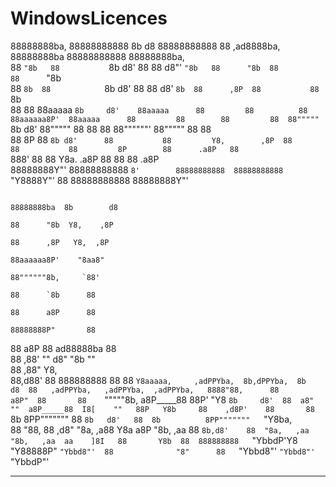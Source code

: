 # WindowsLicences


                                                                                                                                   
88888888ba,    88888888888  8b           d8  88888888888  88           ,ad8888ba,    88888888ba   88888888888  88888888ba,         
88      `"8b   88           `8b         d8'  88           88          d8"'    `"8b   88      "8b  88           88      `"8b        
88        `8b  88            `8b       d8'   88           88         d8'        `8b  88      ,8P  88           88        `8b       
88         88  88aaaaa        `8b     d8'    88aaaaa      88         88          88  88aaaaaa8P'  88aaaaa      88         88       
88         88  88"""""         `8b   d8'     88"""""      88         88          88  88""""""'    88"""""      88         88       
88         8P  88               `8b d8'      88           88         Y8,        ,8P  88           88           88         8P       
88      .a8P   88                `888'       88           88          Y8a.    .a8P   88           88           88      .a8P        
88888888Y"'    88888888888        `8'        88888888888  88888888888  `"Y8888Y"'    88           88888888888  88888888Y"'         
                                                                                                                                   
                                                                                                                                   
                                                                                                                                   
                                                                                  88888888ba  8b        d8                         
                                                                                  88      "8b  Y8,    ,8P                          
                                                                                  88      ,8P   Y8,  ,8P                           
                                                                                  88aaaaaa8P'    "8aa8"                            
                                                                                  88""""""8b,     `88'                             
                                                                                  88      `8b      88                              
                                                                                  88      a8P      88                              
                                                                                  88888888P"       88                              
                                                                                                                                   
                                                                                                                                   
                                                                                                                                   
88      a8P   88                           ad88888ba                                        88                                     
88    ,88'    ""                          d8"     "8b                                       ""                                     
88  ,88"                                  Y8,                                                                                      
88,d88'       88  888888888  88       88  `Y8aaaaa,     ,adPPYba,  8b,dPPYba,  8b       d8  88   ,adPPYba,   ,adPPYba,  ,adPPYba,  
8888"88,      88       a8P"  88       88    `"""""8b,  a8P_____88  88P'   "Y8  `8b     d8'  88  a8"     ""  a8P_____88  I8[    ""  
88P   Y8b     88    ,d8P'    88       88          `8b  8PP"""""""  88           `8b   d8'   88  8b          8PP"""""""   `"Y8ba,   
88     "88,   88  ,d8"       "8a,   ,a88  Y8a     a8P  "8b,   ,aa  88            `8b,d8'    88  "8a,   ,aa  "8b,   ,aa  aa    ]8I  
88       Y8b  88  888888888   `"YbbdP'Y8   "Y88888P"    `"Ybbd8"'  88              "8"      88   `"Ybbd8"'   `"Ybbd8"'  `"YbbdP"'  
                                                                                                                                   
                                                                                                                                   
            

-------------------------------------------------------------------------------------------------------------------------------------------------------------------------------------------------------------------------------

⠀⠀
